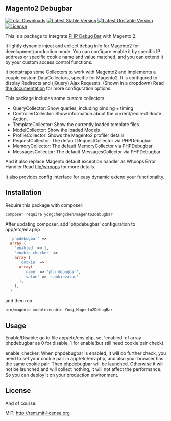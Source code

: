 ## Magento2 Debugbar

[![Total Downloads](https://poser.pugx.org/yong/magento2debugbar/d/total.svg)](https://packagist.org/packages/yong/magento2debugbar)
[![Latest Stable Version](https://poser.pugx.org/yong/magento2debugbar/v/stable.svg)](https://packagist.org/packages/yong/magento2debugbar)
[![Latest Unstable Version](https://poser.pugx.org/yong/magento2debugbar/v/unstable.svg)](https://packagist.org/packages/yong/magento2debugbar)
[![License](https://poser.pugx.org/yong/magento2debugbar/license.svg)](https://packagist.org/packages/yong/magento2debugbar)

This is a package to integrate [PHP Debug Bar](http://phpdebugbar.com/) with Magento 2.

It lightly dynamic inject and collect debug info for Magento2 for development/production mode. 
You can configure enable it by specific IP address or specific cookie name and value matched, and you can extend it by your custom access control functions.

It bootstraps some Collectors to work with Magento2 and implements a couple custom DataCollectors, specific for Magento2.
It is configured to display Redirects and (jQuery) Ajax Requests. (Shown in a dropdown)
Read [the documentation](http://phpdebugbar.com/docs/) for more configuration options.


This package includes some custom collectors:
 - QueryCollector: Show queries, including binding + timing
 - ControllerCollector: Show information about the current/redirect Route Action.
 - TemplateCollector: Show the currently loaded template files.
 - ModelCollector: Show the loaded Models
 - ProfileCollector: Shows the Magento2 profiler details
 - RequestCollector: The default RequestCollector via PHPDebugbar
 - MemoryCollector: The default MemoryCollector via PHPDebugbar
 - MessagesCollector: The default MessagesCollector via PHPDebugbar

And it also replace Magento default exception handler as Whoops Error Handler.Read [filp/whoops](https://github.com/filp/whoops) for more details.


It also provides config interface for easy dynamic extend your functionality.

## Installation

Require this package with composer:

```shell
composer require yongchengchen/magento2debugbar
```

After updating composer, add 'phpdebugbar' configuration to app/etc/env.php
```php
  'phpdebugbar' =>
  array (
    'enabled' => 1,
    'enable_checker' =>
    array (
      'cookie' =>
      array(
        'name' => 'php_debugbar',
        'value' => 'cookievalue'
      ),
    ),
  )
```

and then run 
```shell
bin/magento module:enable Yong_Magento2DebugBar
```

## Usage
Enable/Disable: go to file app/etc/env.php, set 'enabled' of array phpdebugbar as 0 for disable, 1 for enable(but still need cookie pair check)

enable_checker: When phpdebugbar is enabled, it will do further check, you need to set your cookie pair in app/etc/env.php, and also your browser has the same cookie pair. Then phpdebugbar will be launched. Otherwise it will not be launched and will collect nothing, it will not affect the performance. So you can deploy it on your production environment.

## License

And of course:

MIT: http://rem.mit-license.org
